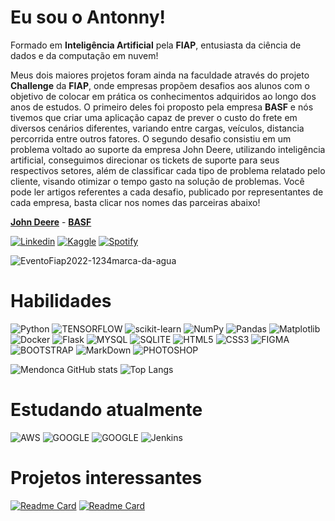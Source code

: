 # Eu sou o **Antonny**!
Formado em **Inteligência Artificial** pela **FIAP**, entusiasta da ciência de dados e da computação em nuvem!

Meus dois maiores projetos foram ainda na faculdade através do projeto **Challenge** da **FIAP**, onde empresas propõem desafios aos alunos com o objetivo de colocar em prática os conhecimentos adquiridos ao longo dos anos de estudos.
O primeiro deles foi proposto pela empresa **BASF** e nós tivemos que criar uma aplicação capaz de prever o custo do frete em diversos cenários diferentes, variando entre cargas, veículos, distancia percorrida entre outros fatores. O segundo desafio consistiu em um problema voltado ao suporte da empresa John Deere, utilizando inteligência artificial, conseguimos direcionar os tickets de suporte para seus respectivos setores, além de classificar cada tipo de problema relatado pelo cliente, visando otimizar o tempo gasto na solução de problemas. Você pode ler artigos referentes a cada desafio, publicado por representantes de cada empresa, basta clicar nos nomes das parceiras abaixo!

[**John Deere**](https://www.linkedin.com/pulse/how-can-we-fill-gap-between-universities-companies-michel-fernandes/?trackingId=m318kjwMQ%2BqIG667DwwTXA%3D%3D) - 
[**BASF**](https://www.basf.com/br/pt/media/news-releases/2022/01/Estudantes_da_FIAP_desenvolvem_ferramenta_de_IA_para_gestao_de_fretes_BASF.html)


[![Linkedin](https://img.shields.io/badge/LinkedIn-0077B5?style=for-the-badge&logo=linkedin&logoColor=white)](https://www.linkedin.com/in/antonnymendonca/)
[![Kaggle](https://img.shields.io/badge/Kaggle-20BEFF?style=for-the-badge&logo=Kaggle&logoColor=white)](https://www.kaggle.com/antonnymendonca)
[![Spotify](https://img.shields.io/badge/Spotify-1ED760?&style=for-the-badge&logo=spotify&logoColor=white)](https://open.spotify.com/user/31qelafyqxxhzb323y2kdzoypzge?si=55983fa4d0754204)

![EventoFiap2022-1234marca-da-agua](https://user-images.githubusercontent.com/56776489/226206603-424eec12-97d4-4ec0-ba8a-72a71b09a12a.jpg)

# **Habilidades**

![Python](https://img.shields.io/badge/Python-3776AB?style=for-the-badge&logo=python&logoColor=white)
![TENSORFLOW](https://img.shields.io/badge/TensorFlow-FF6F00?style=for-the-badge&logo=tensorflow&logoColor=white)
![scikit-learn](https://img.shields.io/badge/scikit--learn-%23F7931E.svg?style=for-the-badge&logo=scikit-learn&logoColor=white)
![NumPy](https://img.shields.io/badge/numpy-%23013243.svg?style=for-the-badge&logo=numpy&logoColor=white)
![Pandas](https://img.shields.io/badge/pandas-%23150458.svg?style=for-the-badge&logo=pandas&logoColor=white)
![Matplotlib](https://img.shields.io/badge/Matplotlib-%23ffffff.svg?style=for-the-badge&logo=Matplotlib&logoColor=black)
![Docker](https://img.shields.io/badge/docker-%230db7ed.svg?style=for-the-badge&logo=docker&logoColor=white)
![Flask](https://img.shields.io/badge/Flask-000000?style=for-the-badge&logo=flask&logoColor=white)
![MYSQL](https://img.shields.io/badge/MySQL-00010F?style=for-the-badge&logo=mysql&logoColor=white)
![SQLITE](https://img.shields.io/badge/SQLite-07405E?style=for-the-badge&logo=sqlite&logoColor=white)
![HTML5](https://img.shields.io/badge/HTML5-E34F26?style=for-the-badge&logo=html5&logoColor=white)
![CSS3](https://img.shields.io/badge/CSS3-1572B6?style=for-the-badge&logo=css3&logoColor=white)
![FIGMA](https://img.shields.io/badge/Figma-F24E1E?style=for-the-badge&logo=figma&logoColor=white)
![BOOTSTRAP](https://img.shields.io/badge/Bootstrap-563D7C?style=for-the-badge&logo=bootstrap&logoColor=white)
![MarkDown](https://img.shields.io/badge/Markdown-000000?style=for-the-badge&logo=markdown&logoColor=white)
![PHOTOSHOP](https://img.shields.io/badge/Adobe%20Photoshop-31A8FF?style=for-the-badge&logo=Adobe%20Photoshop&logoColor=black)

![Mendonca GitHub stats](https://github-readme-stats.vercel.app/api?username=AntonnyMendonca2&theme=github_dark)
![Top Langs](https://github-readme-stats.vercel.app/api/top-langs/?username=AntonnyMendonca2&layout=compact&theme=github_dark)

# **Estudando atualmente**
![AWS](https://img.shields.io/badge/Amazon_AWS-FF9900?style=for-the-badge&logo=amazonaws&logoColor=white)
![GOOGLE](https://img.shields.io/badge/Google_Cloud-4285F4?style=for-the-badge&logo=google-cloud&logoColor=white)
![GOOGLE](https://img.shields.io/badge/Microsoft_Azure-0089D6?style=for-the-badge&logo=microsoft-azure&logoColor=white)
![Jenkins](https://img.shields.io/badge/Jenkins-D24939?style=for-the-badge&logo=Jenkins&logoColor=white)

# **Projetos interessantes**
[![Readme Card](https://github-readme-stats.vercel.app/api/pin/?username=AntonnyMendonca2&repo=Covid19_PowerBI&theme=github_dark)](https://github.com/AntonnyMendonca2/Covid19_PowerBI)
[![Readme Card](https://github-readme-stats.vercel.app/api/pin/?username=AntonnyMendonca2&repo=Selenium-vs-Scrapy&theme=github_dark)](https://github.com/AntonnyMendonca2/Selenium-vs-Scrapy)

